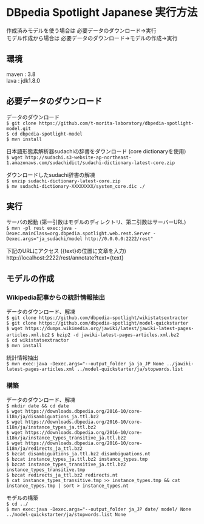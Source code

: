 # DBpedia Spotlight Japanese 実行方法

作成済みモデルを使う場合は 必要データのダウンロード→実行  
モデル作成から場合は 必要データのダウンロード→モデルの作成→実行  

## 環境
maven : 3.8  
lava : jdk1.8.0  


## 必要データのダウンロード  

データのダウンロード  
` $ git clone https://github.com/t-morita-laboratory/dbpedia-spotlight-model.git `  
` $ cd dbpedia-spotlight-model `  
` $ mvn install `   

日本語形態素解析器sudachiの辞書をダウンロード (core dictionaryを使用)  
` $ wget http://sudachi.s3-website-ap-northeast-1.amazonaws.com/sudachidict/sudachi-dictionary-latest-core.zip `
  
ダウンロードしたsudachi辞書の解凍  
` $ unzip sudachi-dictionary-latest-core.zip `  
` $ mv sudachi-dictionary-XXXXXXXX/system_core.dic ./ `    


## 実行  

サーバの起動 (第一引数はモデルのディレクトリ、第二引数はサーバーURL)  
` $ mvn -pl rest exec:java -Dexec.mainClass=org.dbpedia.spotlight.web.rest.Server -Dexec.args="ja_sudachi/model http://0.0.0.0:2222/rest" `    

下記のURLにアクセス ({text}の位置に文章を入力)  
http://localhost:2222/rest/annotate?text={text}


## モデルの作成


### Wikipedia記事からの統計情報抽出

データのダウンロード、解凍  
` $ git clone https://github.com/dbpedia-spotlight/wikistatsextractor `  
` $ git clone https://github.com/dbpedia-spotlight/model-quickstarter `  
` $ wget https://dumps.wikimedia.org/jawiki/latest/jawiki-latest-pages-articles.xml.bz2 ` 
` $ bzip2 -d jawiki-latest-pages-articles.xml.bz2 `  
` $ cd wikistatsextractor `  
` $ mvn install `  

統計情報抽出  
` $ mvn exec:java -Dexec.args="--output_folder ja ja_JP None ../jawiki-latest-pages-articles.xml ../model-quickstarter/ja/stopwords.list `  


### 構築

データのダウンロード、解凍  
` $ mkdir date && cd date `  
` $ wget https://downloads.dbpedia.org/2016-10/core-i18n/ja/disambiguations_ja.ttl.bz2 `  
` $ wget https://downloads.dbpedia.org/2016-10/core-i18n/ja/instance_types_ja.ttl.bz2 `  
` $ wget https://downloads.dbpedia.org/2016-10/core-i18n/ja/instance_types_transitive_ja.ttl.bz2 `  
` $ wget https://downloads.dbpedia.org/2016-10/core-i18n/ja/redirects_ja_ttl.bz2 `  
` $ bzcat disambiguations_ja.ttl.bz2 disambiguations.nt `  
` $ bzcat instance_types_ja.ttl.bz2 instance_types.tmp `  
` $ bzcat instance_types_transitive_ja.ttl.bz2 instance_types_transitive.tmp `  
` $ bzcat redirects_ja_ttl.bz2 redirects.nt `  
` $ cat instance_types_transitive.tmp >> instance_types.tmp && cat instance_types.tmp | sort > instance_types.nt `  

モデルの構築  
` $ cd ../ `  
` $ mvn exec:java -Dexec.args="--output_folder ja_JP date/ model/ None ../model-quickstarter/ja/stopwords.list None `  
